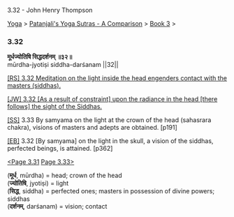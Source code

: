 3.32 - John Henry Thompson 

[Yoga](../../../yoga.html)‎ > ‎[Patanjali's Yoga Sutras - A Comparison](../../patanjani.html)‎ > ‎[Book 3](../book-3.html)‎ > ‎

### 3.32

**मूर्धज्योतिषि सिद्धदर्शनम् ॥३२॥**  
mūrdha-jyotiṣi siddha-darśanam ||32||  
  
  
[\[RS\] 3.32 Meditation on the light inside the head engenders contact with the masters (siddhas).](http://www.ashtangayoga.info/philosophy/yoga-sutra-patanjali/chapter-3/item/murdha-jyotishi-siddha-darshanam-32/)  
  
[\[JW\] 3.32 \[As a result of constraint\] upon the radiance in the head \[there follows\] the sight of the Siddhas.](http://books.google.com/books?id=YzFImjtOxUwC&pg=PA261&ci=95%2C486%2C778%2C55&source=bookclip)  
  
[\[SS\]](http://www.amazon.com/Yoga-Sutras-Patanjali-Commentary-Satchidananda/dp/0932040381) 3.33 By samyama on the light at the crown of the head (sahasrara chakra), visions of masters and adepts are obtained. \[p191\]  
  
[\[EB\]](http://www.amazon.com/Yoga-Sutras-Patanjali-Translation-Commentary/dp/0865477361/ref=sr_1_1?ie=UTF8&s=books&qid=1250508322&sr=1-1) 3.32 \[By samyama\] on the light in the skull, a vision of the siddhas, perfected beings, is attained. \[p362\]  
  
  
[<Page 3.31](331.html)  [Page 3.33>](333.html)  

(**मूर्ध**, mūrdha) = head; crown of the head  
(**ज्योतिषि**, jyotiṣi) = light  
(**सिद्ध**, siddha) = perfected ones; masters in possession of divine powers; siddhas  
(**दर्शनम्**, darśanam) = vision; contact  

